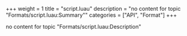 +++
weight = 1
title = "script.luau"
description = "no content for topic \"Formats/script.luau:Summary\""
categories = ["API", "Format"]
+++

no content for topic "Formats/script.luau:Description"